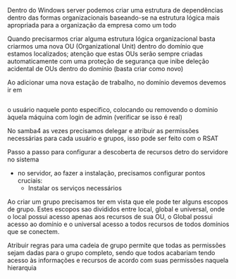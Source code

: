 Dentro do Windows server podemos criar uma estrutura de dependẽncias dentro das formas organizacionais baseando-se na estrutura lógica mais apropriada para a organização da empresa como um todo

Quando precisarmos criar alguma estrutura lógica organizacional basta criarmos uma nova OU (Organizational Unit) dentro do domínio que estamos localizados; atenção que estas OUs serão sempre criadas automaticamente com uma proteção de segurança que inibe deleção acidental de OUs dentro do domínio (basta criar como novo)

Ao adicionar uma nova estação de trabalho, no domínio devemos devemos ir em 

``` Configurações >  Sistema > Sobre > Configurações Avançadas do Sistema> Nome do Computador > Alterare adicionar 
```
o usuário naquele ponto especifico, colocando ou removendo o domínio àquela máquina com login de admin (verificar se isso é real)

No samba4 as vezes precisamos delegar e atribuir as permissões necessárias para cada usuário e grupos, isso pode ser feito com o  RSAT


Passo a passo para configurar a descoberta de recursos detro do servidore no sistema
- no servidor, ao fazer a instalação, precisamos configurar pontos cruciais:
    - Instalar os serviços necessários

Ao criar um grupo precisamos ter em vista que ele pode ter alguns escopos de grupo. Estes escopos sao divididos entre local, global e universal, onde o local possui acesso apenas aos recursos de sua OU, o Global possui acesso ao domínio e o universal acesso a todos recursos de todos domínios que se conectem.

Atribuir regras para uma cadeia de grupo permite que todas as permissões sejam dadas para o grupo completo, sendo que todos acabariam tendo acesso às informações e recursos de acordo com suas permissões naquela hierarquia
